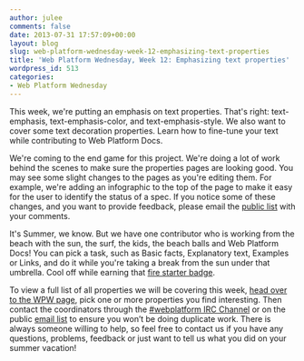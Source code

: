 ```yaml
---
author: julee
comments: false
date: 2013-07-31 17:57:09+00:00
layout: blog
slug: web-platform-wednesday-week-12-emphasizing-text-properties
title: 'Web Platform Wednesday, Week 12: Emphasizing text properties'
wordpress_id: 513
categories:
- Web Platform Wednesday
---
```


This week, we're putting an emphasis on text properties. That's right: text-emphasis, text-emphasis-color, and text-emphasis-style. We also want to cover some text decoration properties. Learn how to fine-tune your text while contributing to Web Platform Docs.

We're coming to the end game for this project. We're doing a lot of work behind the scenes to make sure the properties pages are looking good. You may see some slight changes to the pages as you're editing them. For example, we're adding an infographic to the top of the page to make it easy for the user to identify the status of a spec. If you notice some of these changes, and you want to provide feedback, please email the [public list](mailto:public-webplatform@w3.org) with your comments.

It's Summer, we know. But we have one contributor who is working from the beach with the sun, the surf, the kids, the beach balls and Web Platform Docs! You can pick a task, such as Basic facts, Explanatory text, Examples or Links, and do it while you're taking a break from the sun under that umbrella. Cool off while earning that [fire starter badge](http://docs.webplatform.org/w/images/a/aa/css-firestarter-badge-simple.png).

To view a full list of all properties we will be covering this week, [head over to the WPW page](http://docs.webplatform.org/wiki/Meta:web_platform_wednesday#17_July_2013), pick one or more properties you find interesting. Then contact the coordinators through the [#webplatform IRC Channel](http://webchat.freenode.net/?channels=webplatform) or on the public [email list](mailto:public-webplatform@w3.org) to ensure you won’t be doing duplicate work. There is always someone willing to help, so feel free to contact us if you have any questions, problems, feedback or just want to tell us what you did on your summer vacation!
